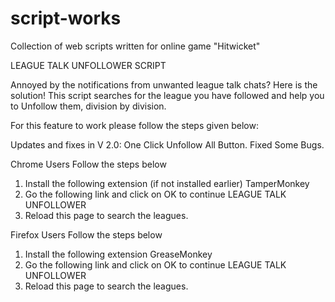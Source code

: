 # script-works
Collection of web scripts written for online game "Hitwicket"

LEAGUE TALK UNFOLLOWER SCRIPT

Annoyed by the notifications from unwanted league talk chats? Here is the solution! This script searches for the league you have followed and help you to Unfollow them, division by division.

For this feature to work please follow the steps given below:

Updates and fixes in V 2.0:
One Click Unfollow All Button. 
Fixed Some Bugs.

Chrome Users
Follow the steps below
1) Install the following extension (if not installed earlier)
     TamperMonkey
2) Go the following link and click on OK to continue
     LEAGUE TALK UNFOLLOWER
3) Reload this page to search the leagues.

Firefox Users
Follow the steps below
1) Install the following extension
     GreaseMonkey
2) Go the following link and click on OK to continue
     LEAGUE TALK UNFOLLOWER
3) Reload this page to search the leagues.
